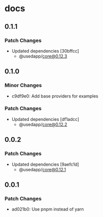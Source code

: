 # docs

## 0.1.1

### Patch Changes

- Updated dependencies [30bffcc]
  - @usedapp/core@0.12.3

## 0.1.0

### Minor Changes

- c9df9e0: Add base providers for examples

### Patch Changes

- Updated dependencies [df1adcc]
  - @usedapp/core@0.12.2

## 0.0.2

### Patch Changes

- Updated dependencies [9aefc1d]
  - @usedapp/core@0.12.1

## 0.0.1

### Patch Changes

- ad021b0: Use pnpm instead of yarn
